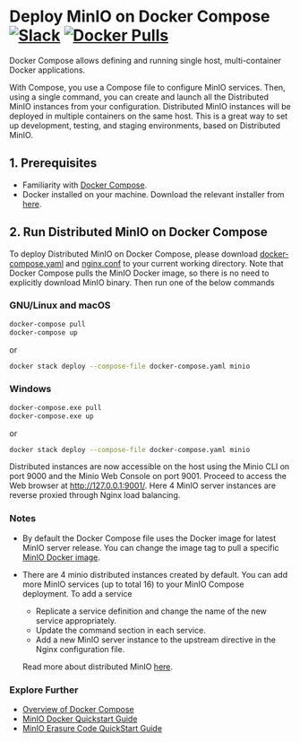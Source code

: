 # Deploy MinIO on Docker Compose [![Slack](https://slack.min.io/slack?type=svg)](https://slack.min.io)  [![Docker Pulls](https://img.shields.io/docker/pulls/minio/minio.svg?maxAge=604800)](https://hub.docker.com/r/minio/minio/)

Docker Compose allows defining and running single host, multi-container Docker applications.

With Compose, you use a Compose file to configure MinIO services. Then, using a single command, you can create and launch all the Distributed MinIO instances from your configuration. Distributed MinIO instances will be deployed in multiple containers on the same host. This is a great way to set up development, testing, and staging environments, based on Distributed MinIO.

## 1. Prerequisites

* Familiarity with [Docker Compose](https://docs.docker.com/compose/overview/).
* Docker installed on your machine. Download the relevant installer from [here](https://www.docker.com/community-edition#/download).

## 2. Run Distributed MinIO on Docker Compose

To deploy Distributed MinIO on Docker Compose, please download [docker-compose.yaml](https://github.com/minio/minio/blob/master/docs/orchestration/docker-compose/docker-compose.yaml?raw=true) and [nginx.conf](https://github.com/minio/minio/blob/master/docs/orchestration/docker-compose/nginx.conf?raw=true) to your current working directory. Note that Docker Compose pulls the MinIO Docker image, so there is no need to explicitly download MinIO binary. Then run one of the below commands

### GNU/Linux and macOS

```sh
docker-compose pull
docker-compose up
```

or

```sh
docker stack deploy --compose-file docker-compose.yaml minio
```

### Windows

```sh
docker-compose.exe pull
docker-compose.exe up
```

or

```sh
docker stack deploy --compose-file docker-compose.yaml minio
```

Distributed instances are now accessible on the host using the Minio CLI on port 9000 and the Minio Web Console on port 9001. Proceed to access the Web browser at <http://127.0.0.1:9001/>. Here 4 MinIO server instances are reverse proxied through Nginx load balancing.

### Notes

* By default the Docker Compose file uses the Docker image for latest MinIO server release. You can change the image tag to pull a specific [MinIO Docker image](https://hub.docker.com/r/minio/minio/).

* There are 4 minio distributed instances created by default. You can add more MinIO services (up to total 16) to your MinIO Compose deployment. To add a service
  * Replicate a service definition and change the name of the new service appropriately.
  * Update the command section in each service.
  * Add a new MinIO server instance to the upstream directive in the Nginx configuration file.

  Read more about distributed MinIO [here](https://docs.min.io/community/minio-object-store/operations/deployments/baremetal-deploy-minio-as-a-container.html).

### Explore Further

* [Overview of Docker Compose](https://docs.docker.com/compose/overview/)
* [MinIO Docker Quickstart Guide](https://docs.min.io/community/minio-object-store/operations/deployments/baremetal-deploy-minio-as-a-container.html)
* [MinIO Erasure Code QuickStart Guide](https://docs.min.io/community/minio-object-store/operations/concepts/erasure-coding.html)
